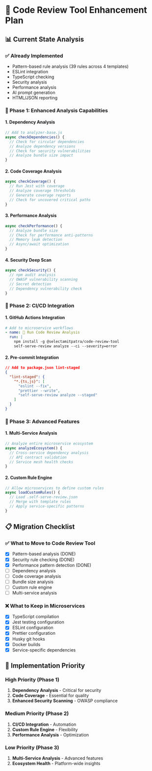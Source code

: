 # 🚀 Code Review Tool Enhancement Plan

## 📊 Current State Analysis

### ✅ Already Implemented
- Pattern-based rule analysis (39 rules across 4 templates)
- ESLint integration
- TypeScript checking
- Security analysis
- Performance analysis
- AI prompt generation
- HTML/JSON reporting

### 🎯 Phase 1: Enhanced Analysis Capabilities

#### 1. **Dependency Analysis**
```javascript
// Add to analyzer-base.js
async checkDependencies() {
  // Check for circular dependencies
  // Analyze dependency versions
  // Check for security vulnerabilities
  // Analyze bundle size impact
}
```

#### 2. **Code Coverage Analysis**
```javascript
async checkCoverage() {
  // Run Jest with coverage
  // Analyze coverage thresholds
  // Generate coverage reports
  // Check for uncovered critical paths
}
```

#### 3. **Performance Analysis**
```javascript
async checkPerformance() {
  // Analyze bundle size
  // Check for performance anti-patterns
  // Memory leak detection
  // Async/await optimization
}
```

#### 4. **Security Deep Scan**
```javascript
async checkSecurity() {
  // npm audit analysis
  // OWASP vulnerability scanning
  // Secret detection
  // Dependency vulnerability check
}
```

### 🎯 Phase 2: CI/CD Integration

#### 1. **GitHub Actions Integration**
```yaml
# Add to microservice workflows
- name: 🎯 Run Code Review Analysis
  run: |
    npm install -g @selectamitpatra/code-review-tool
    self-serve-review analyze --ci --severity=error
```

#### 2. **Pre-commit Integration**
```json
// Add to package.json lint-staged
{
  "lint-staged": {
    "*.{ts,js}": [
      "eslint --fix",
      "prettier --write",
      "self-serve-review analyze --staged"
    ]
  }
}
```

### 🎯 Phase 3: Advanced Features

#### 1. **Multi-Service Analysis**
```javascript
// Analyze entire microservice ecosystem
async analyzeEcosystem() {
  // Cross-service dependency analysis
  // API contract validation
  // Service mesh health checks
}
```

#### 2. **Custom Rule Engine**
```javascript
// Allow microservices to define custom rules
async loadCustomRules() {
  // Load .self-serve-review.json
  // Merge with template rules
  // Apply service-specific patterns
}
```

## 📋 Migration Checklist

### ✅ What to Move to Code Review Tool
- [x] Pattern-based analysis (DONE)
- [x] Security rule checking (DONE)
- [x] Performance pattern detection (DONE)
- [ ] Dependency analysis
- [ ] Code coverage analysis
- [ ] Bundle size analysis
- [ ] Custom rule engine
- [ ] Multi-service analysis

### ❌ What to Keep in Microservices
- [x] TypeScript compilation
- [x] Jest testing configuration
- [x] ESLint configuration
- [x] Prettier configuration
- [x] Husky git hooks
- [x] Docker builds
- [x] Service-specific dependencies

## 🎯 Implementation Priority

### High Priority (Phase 1)
1. **Dependency Analysis** - Critical for security
2. **Code Coverage** - Essential for quality
3. **Enhanced Security Scanning** - OWASP compliance

### Medium Priority (Phase 2)
1. **CI/CD Integration** - Automation
2. **Custom Rule Engine** - Flexibility
3. **Performance Analysis** - Optimization

### Low Priority (Phase 3)
1. **Multi-Service Analysis** - Advanced features
2. **Ecosystem Health** - Platform-wide insights
